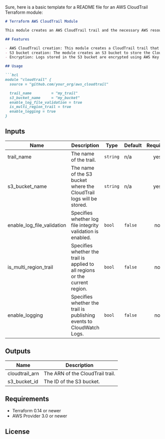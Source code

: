 Sure, here is a basic template for a README file for an AWS CloudTrail Terraform module:

```markdown
# Terraform AWS CloudTrail Module

This module creates an AWS CloudTrail trail and the necessary AWS resources to support logging and monitoring AWS account activity.

## Features

- AWS CloudTrail creation: This module creates a CloudTrail trail that logs API activity in your AWS account.
- S3 bucket creation: The module creates an S3 bucket to store the CloudTrail logs.
- Encryption: Logs stored in the S3 bucket are encrypted using AWS Key Management Service (AWS KMS).

## Usage

```hcl
module "cloudtrail" {
  source = "github.com/your_org/aws_cloudtrail"

  trail_name         = "my_trail"
  s3_bucket_name     = "my_bucket"
  enable_log_file_validation = true
  is_multi_region_trail = true
  enable_logging = true
}
```

## Inputs

| Name | Description | Type | Default | Required |
|------|-------------|------|---------|:--------:|
| trail_name | The name of the trail. | `string` | n/a | yes |
| s3_bucket_name | The name of the S3 bucket where the CloudTrail logs will be stored. | `string` | n/a | yes |
| enable_log_file_validation | Specifies whether log file integrity validation is enabled. | `bool` | `false` | no |
| is_multi_region_trail | Specifies whether the trail is applied to all regions or the current region. | `bool` | `false` | no |
| enable_logging | Specifies whether the trail is publishing events to CloudWatch Logs. | `bool` | `false` | no |

## Outputs

| Name | Description |
|------|-------------|
| cloudtrail_arn | The ARN of the CloudTrail trail. |
| s3_bucket_id | The ID of the S3 bucket. |

## Requirements

- Terraform 0.14 or newer
- AWS Provider 3.0 or newer

## License
